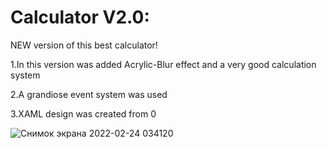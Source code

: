 # Calculator V2.0:
NEW version of this best calculator!

1.In this version was added Acrylic-Blur effect and a very good calculation system 

2.A grandiose event system was used

3.XAML design was created from 0

![Снимок экрана 2022-02-24 034120](https://user-images.githubusercontent.com/96664220/155429335-f942a300-a9d6-4816-acbf-ffed603ddf4c.png)
